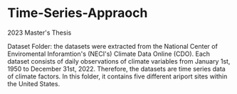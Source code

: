 # Time-Series-Appraoch
2023 Master's Thesis 


Dataset Folder: the datasets were extracted from the National Center of Enviromental Inforamtion's (NECI's) Climate Data Online (CDO). Each dataset consists of daily observations of climate variables from January 1st, 1950 to December 31st, 2022. Therefore, the datasets are time series data of climate factors. In this folder, it contains five different ariport sites within the United States. 
